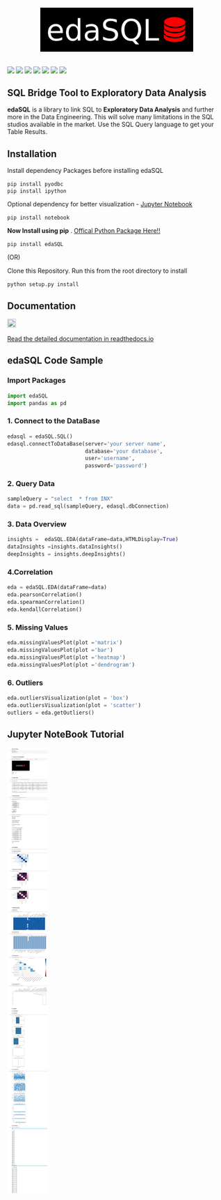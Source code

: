 <p align="center">
  <img src="https://raw.githubusercontent.com/selva221724/edaSQL/main/readme_src/sql_logo_smaller.png" width="70%" height="70%" >
  <br><br>
</p>

[<img src="https://img.shields.io/pypi/v/edaSQL">](https://pypi.org/project/edaSQL/)
[<img src="https://img.shields.io/readthedocs/edasql">](https://edasql.readthedocs.io/en/latest/)
[<img src="https://img.shields.io/static/v1?label=license&message=MIT&color=green">](https://opensource.org/licenses/MIT)
<img src="https://img.shields.io/pypi/wheel/edaSQL">
<img src = "https://img.shields.io/pypi/pyversions/edaSQL">
<img src = "https://img.shields.io/github/commit-activity/w/selva221724/edaSQL">
<img src = "https://img.shields.io/github/languages/code-size/selva221724/edaSQL">

## SQL Bridge Tool to Exploratory Data Analysis  


**edaSQL** is a library to link SQL to **Exploratory Data Analysis** and further more in the Data Engineering. This will solve many limitations in the SQL studios available in the market. Use the SQL Query language to get your Table Results. 

## Installation
Install dependency Packages before installing edaSQL
```shell
pip install pyodbc
pip install ipython
```
Optional dependency for better visualization - [Jupyter Notebook](https://jupyter.org/install) 
```shell
pip install notebook
```

**Now Install using pip** . [Offical Python Package Here!!](https://pypi.org/project/edaSQL/)
```shell
pip install edaSQL
```

(OR)

Clone this Repository. Run this from the root directory to install

```shell
python setup.py install
```

## Documentation

<img src="https://blog.readthedocs.com/_static/logo-opengraph.png"  width="20%" height="20%">

[Read the detailed documentation in readthedocs.io](https://edasql.readthedocs.io/en/latest/)


## edaSQL Code Sample

### Import Packages
```python
import edaSQL
import pandas as pd
```

### 1. Connect to the DataBase
```python
edasql = edaSQL.SQL()
edasql.connectToDataBase(server='your server name', 
                         database='your database', 
                         user='username', 
                         password='password')
```

### 2. Query Data 
```python
sampleQuery = "select  * from INX"
data = pd.read_sql(sampleQuery, edasql.dbConnection)
```

### 3. Data Overview
```python
insights =  edaSQL.EDA(dataFrame=data,HTMLDisplay=True)
dataInsights =insights.dataInsights()
deepInsights = insights.deepInsights()
```

### 4.Correlation
```python
eda = edaSQL.EDA(dataFrame=data)
eda.pearsonCorrelation()
eda.spearmanCorrelation()
eda.kendallCorrelation()
```

### 5. Missing Values
```python
eda.missingValuesPlot(plot ='matrix')
eda.missingValuesPlot(plot ='bar')
eda.missingValuesPlot(plot ='heatmap')
eda.missingValuesPlot(plot ='dendrogram')
```

### 6. Outliers 
```python
eda.outliersVisualization(plot = 'box')
eda.outliersVisualization(plot = 'scatter')
outliers = eda.getOutliers()
```

## Jupyter NoteBook Tutorial

<img src="https://raw.githubusercontent.com/selva221724/edaSQL/main/readme_src/notebook.png">
